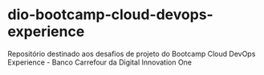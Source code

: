 # dio-bootcamp-cloud-devops-experience
Repositório destinado aos desafios de projeto do Bootcamp Cloud DevOps Experience - Banco Carrefour da Digital Innovation One
